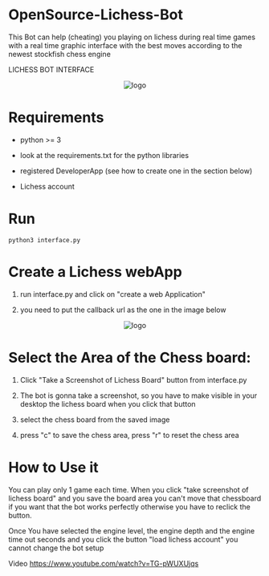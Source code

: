 # OpenSource-Lichess-Bot

This Bot can help (cheating) you playing on lichess during real time games with a real time graphic interface with the best moves
according to the newest stockfish chess engine

LICHESS BOT INTERFACE
 <p align="center">
  <img src="https://i.ibb.co/DV5GX1L/lichessbot-interface.png" alt="logo">
</p>

# Requirements

- python >= 3

- look at the requirements.txt for the python libraries

- registered DeveloperApp (see how to create one in the section below)

- Lichess account

# Run

```
python3 interface.py
```

# Create a Lichess webApp

1) run interface.py and click on "create a web Application"

2) you need to put the callback url as the one in the image below

 <p align="center">
  <img src="https://i.ibb.co/tKrTCfw/Annotazione-2019-09-10-113314.png" alt="logo">
</p>

# Select the Area of the Chess board:

1) Click "Take a Screenshot of Lichess Board" button from interface.py

2) The bot is gonna take a screenshot, so you have to  make visible in your desktop the lichess board when you click that button

3) select the chess board from the saved image

4) press "c" to save the chess area, press "r" to reset the chess area

# How to Use it

You can play only 1 game each time.
When you click "take screenshot of lichess board" and you save the board area
you can't move that chessboard if you want that the bot works perfectly
otherwise you have to reclick the button.

Once You have selected the engine level, the engine depth and the engine time out seconds and you click the button "load lichess account" you cannot change
the bot setup

Video https://www.youtube.com/watch?v=TG-pWUXUjqs
